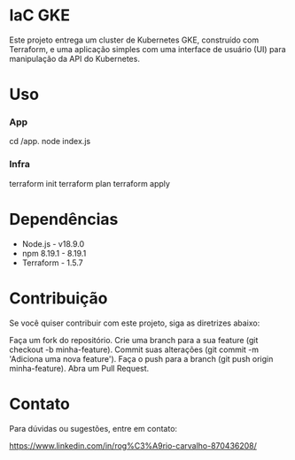 # IaC GKE

Este projeto entrega um cluster de Kubernetes GKE, construído com Terraform, e uma aplicação simples com uma interface de usuário (UI) para manipulação da API do Kubernetes.

# Uso

### App
cd /app.
node index.js

### Infra
terraform init
terraform plan
terraform apply

# Dependências
* Node.js    - v18.9.0
* npm 8.19.1 - 8.19.1
* Terraform  - 1.5.7

# Contribuição
Se você quiser contribuir com este projeto, siga as diretrizes abaixo:

Faça um fork do repositório.
Crie uma branch para a sua feature (git checkout -b minha-feature).
Commit suas alterações (git commit -m 'Adiciona uma nova feature').
Faça o push para a branch (git push origin minha-feature).
Abra um Pull Request.

# Contato
Para dúvidas ou sugestões, entre em contato:

https://www.linkedin.com/in/rog%C3%A9rio-carvalho-870436208/
